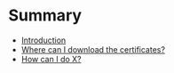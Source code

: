 # Summary

* [Introduction](README.md)
* [Where can I download the certificates?](first-question.md)
* [How can I do X?](second-question.md)

